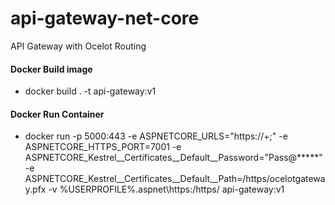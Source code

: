 # api-gateway-net-core
API Gateway with Ocelot Routing

#### Docker Build image
- docker build . -t api-gateway:v1

#### Docker Run Container
- docker run -p 5000:443 -e ASPNETCORE_URLS="https://+;" -e ASPNETCORE_HTTPS_PORT=7001 -e ASPNETCORE_Kestrel__Certificates__Default__Password="Pass@*****" -e ASPNETCORE_Kestrel__Certificates__Default__Path=/https/ocelotgateway.pfx -v %USERPROFILE%\.aspnet\https:/https/ api-gateway:v1
